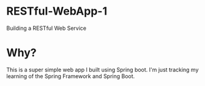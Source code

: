 # RESTful-WebApp-1
Building a RESTful Web Service
# Why?
This is a super simple web app I built using Spring boot. I'm just tracking my learning of the Spring Framework and Spring Boot.
